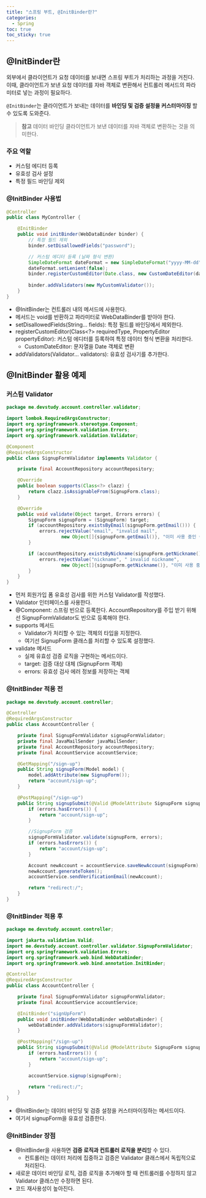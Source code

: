 ```yaml
---
title: "스프링 부트, @InitBinder란?"
categories:
  - Spring
toc: true
toc_sticky: true
---
```


## @InitBinder란

외부에서 클라이언트가 요청 데이터를 보내면 스프링 부트가 처리하는 과정을 거친다. 이때, 클라이언트가 보낸 요청 데이터를 자바 객체로 변환해서 컨트롤러 메서드의 파라미터로 넣는 과정이 필요하다.

`@InitBinder`는 클라이언트가 보내는 데이터를 **바인딩 및 검증 설정을 커스터마이징** 할 수 있도록 도와준다.

> **참고** 데이터 바인딩
클라이언트가 보낸 데이터를 자바 객체로 변환하는 것을 의미한다.
> 

### 주요 역할

- 커스텀 에디터 등록
- 유효성 검사 설정
- 특정 필드 바인딩 제외

### @InitBinder 사용법

```java
@Controller
public class MyController {

    @InitBinder
    public void initBinder(WebDataBinder binder) {
        // 특정 필드 제외
        binder.setDisallowedFields("password");

        // 커스텀 에디터 등록 (날짜 형식 변환)
        SimpleDateFormat dateFormat = new SimpleDateFormat("yyyy-MM-dd");
        dateFormat.setLenient(false);
        binder.registerCustomEditor(Date.class, new CustomDateEditor(dateFormat, false));
        
        binder.addValidators(new MyCustomValidator());
    }
}
```

- @InitBinder는 컨트롤러 내의 메서드에 사용한다.
- 메서드는 void를 반환하고 파라미터로 WebDataBinder를 받아야 한다.
- setDisallowedFields(String... fields): 특정 필드를 바인딩에서 제외한다.
- registerCustomEditor(Class<?> requiredType, PropertyEditor propertyEditor): 커스텀 에디터를 등록하여 특정 데이터 형식 변환을 처리한다.
    - CustomDateEditor: 문자열을 Date 객체로 변환
- addValidators(Validator… validators): 유효성 검사기를 추가한다.

## @InitBinder 활용 예제

### 커스텀 Validator

```java
package me.devstudy.account.controller.validator;

import lombok.RequiredArgsConstructor;
import org.springframework.stereotype.Component;
import org.springframework.validation.Errors;
import org.springframework.validation.Validator;

@Component
@RequiredArgsConstructor
public class SignupFormValidator implements Validator {

    private final AccountRepository accountRepository;

    @Override
    public boolean supports(Class<?> clazz) {
        return clazz.isAssignableFrom(SignupForm.class);
    }

    @Override
    public void validate(Object target, Errors errors) {
        SignupForm signupForm = (SignupForm) target;
        if (accountRepository.existsByEmail(signupForm.getEmail())) {
            errors.rejectValue("email", "invalid mail",
                    new Object[]{signupForm.getEmail()}, "이미 사용 중인 이메일 입니다.");
        }

        if (accountRepository.existsByNickname(signupForm.getNickname())) {
            errors.rejectValue("nickname", " invalid nickname",
                    new Object[]{signupForm.getNickname()}, "이미 사용 중인 닉네임 입니다.");
        }
    }
}
```

- 먼저 회원가입 폼 유효성 검사를 위한 커스텀 Validator를 작성했다.
- Validator 인터페이스를 사용한다.
- @Component: 스프링 빈으로 등록한다. AccountRepository를 주입 받기 위해선 SignupFormValidator도 빈으로 등록해야 한다.
- supports 메서드
    - Validator가 처리할 수 있는 객체의 타입을 지정한다.
    - 여기선 SignupForm 클래스를 처리할 수 있도록 설정했다.
- validate 메서드
    - 실제 유효성 검증 로직을 구현하는 메서드이다.
    - target: 검증 대상 대체 (SignupForm 객체)
    - errors: 유효성 검사 에러 정보를 저장하는 객체

### @InitBinder 적용 전

```java
package me.devstudy.account.controller;

@Controller
@RequiredArgsConstructor
public class AccountController {

    private final SignupFormValidator signupFormValidator;
    private final JavaMailSender javaMailSender;
    private final AccountRepository accountRepository;
    private final AccountService accountService;

    @GetMapping("/sign-up")
    public String signupForm(Model model) {
        model.addAttribute(new SignupForm());
        return "account/sign-up";
    }

    @PostMapping("/sign-up")
    public String signupSubmit(@Valid @ModelAttribute SignupForm signupForm, Errors errors) {
        if (errors.hasErrors()) {
            return "account/sign-up";
        }

        //SignupForm 검증
        signupFormValidator.validate(signupForm, errors);
        if (errors.hasErrors()) {
            return "account/sign-up";
        }

        Account newAccount = accountService.saveNewAccount(signupForm);
        newAccount.generateToken();
        accountService.sendVerificationEmail(newAccount);

        return "redirect:/";
    }
}

```

### @InitBinder 적용 후

```java
package me.devstudy.account.controller;

import jakarta.validation.Valid;
import me.devstudy.account.controller.validator.SignupFormValidator;
import org.springframework.validation.Errors;
import org.springframework.web.bind.WebDataBinder;
import org.springframework.web.bind.annotation.InitBinder;

@Controller
@RequiredArgsConstructor
public class AccountController {

    private final SignupFormValidator signupFormValidator;
    private final AccountService accountService;

    @InitBinder("signUpForm")
    public void initBinder(WebDataBinder webDataBinder) {
        webDataBinder.addValidators(signupFormValidator);
    }

    @PostMapping("/sign-up")
    public String signupSubmit(@Valid @ModelAttribute SignupForm signupForm, Errors errors) {
        if (errors.hasErrors()) {
            return "account/sign-up";
        }

        accountService.signup(signupForm);

        return "redirect:/";
    }
}

```

- @InitBinder는 데이터 바인딩 및 검증 설정을 커스터마이징하는 메서드이다.
- 여기서 signupForm을 유효성 검증한다.

### @InitBinder 장점

- @InitBinder을 사용하면 **검증 로직과 컨트롤러 로직을 분리**할 수 있다.
    - 컨트롤러는 데이터 처리에 집중하고 검증은 Validator 클래스에서 독립적으로 처리된다.
- 새로운 데이터 바인딩 로직, 검증 로직을 추가해야 할 때 컨트롤러를 수정하지 않고 Validator 클래스만 수정하면 된다.
- 코드 재사용성이 높아진다.
